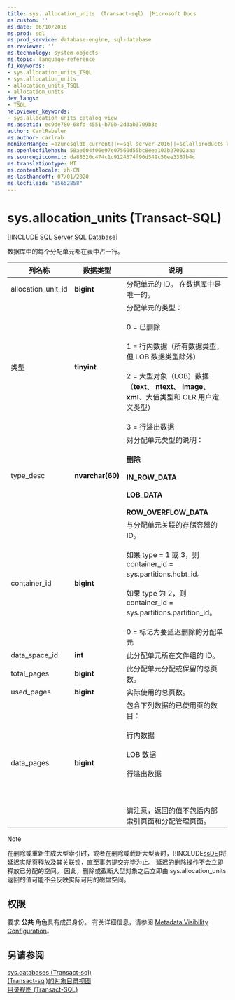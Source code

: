 ```yaml
---
title: sys. allocation_units （Transact-sql） |Microsoft Docs
ms.custom: ''
ms.date: 06/10/2016
ms.prod: sql
ms.prod_service: database-engine, sql-database
ms.reviewer: ''
ms.technology: system-objects
ms.topic: language-reference
f1_keywords:
- sys.allocation_units_TSQL
- sys.allocation_units
- allocation_units_TSQL
- allocation_units
dev_langs:
- TSQL
helpviewer_keywords:
- sys.allocation_units catalog view
ms.assetid: ec9de780-68fd-4551-b70b-2d3ab3709b3e
author: CarlRabeler
ms.author: carlrab
monikerRange: =azuresqldb-current||>=sql-server-2016||=sqlallproducts-allversions||>=sql-server-linux-2017||=azuresqldb-mi-current
ms.openlocfilehash: 58ae604f06e97e07560d55bc8eea103b27002aaa
ms.sourcegitcommit: da88320c474c1c9124574f90d549c50ee3387b4c
ms.translationtype: MT
ms.contentlocale: zh-CN
ms.lasthandoff: 07/01/2020
ms.locfileid: "85652858"
---
```

# <a name="sysallocation_units-transact-sql"></a>sys.allocation_units (Transact-SQL)
[!INCLUDE [SQL Server SQL Database](../../includes/applies-to-version/sql-asdb.md)]

  数据库中的每个分配单元都在表中占一行。  
  
|列名称|数据类型|说明|  
|-----------------|---------------|-----------------|  
|allocation_unit_id|**bigint**|分配单元的 ID。 在数据库中是唯一的。|  
|类型|**tinyint**|分配单元的类型：<br /><br /> 0 = 已删除<br /><br /> 1 = 行内数据（所有数据类型，但 LOB 数据类型除外）<br /><br /> 2 = 大型对象（LOB）数据（**text**、 **ntext**、 **image**、 **xml**、大值类型和 CLR 用户定义类型）<br /><br /> 3 = 行溢出数据|  
|type_desc|**nvarchar(60)**|对分配单元类型的说明：<br /><br /> **删除**<br /><br /> **IN_ROW_DATA**<br /><br /> **LOB_DATA**<br /><br /> **ROW_OVERFLOW_DATA**|  
|container_id|**bigint**|与分配单元关联的存储容器的 ID。<br /><br /> 如果 type = 1 或 3，则 container_id = sys.partitions.hobt_id。<br /><br /> 如果 type 为 2，则 container_id = sys.partitions.partition_id。<br /><br /> 0 = 标记为要延迟删除的分配单元|  
|data_space_id|**int**|此分配单元所在文件组的 ID。|  
|total_pages|**bigint**|此分配单元分配或保留的总页数。|  
|used_pages|**bigint**|实际使用的总页数。|  
|data_pages|**bigint**|包含下列数据的已使用页的数目：<br /><br /> 行内数据<br /><br /> LOB 数据<br /><br /> 行溢出数据<br /><br /> <br /><br /> 请注意，返回的值不包括内部索引页面和分配管理页面。|  
  
> [!NOTE]  
>  在删除或重新生成大型索引时，或者在删除或截断大型表时，[!INCLUDE[ssDE](../../includes/ssde-md.md)]将延迟实际页释放及其关联锁，直至事务提交完毕为止。 延迟的删除操作不会立即释放已分配的空间。 因此，删除或截断大型对象之后立即由 sys.allocation_units 返回的值可能不会反映实际可用的磁盘空间。  
  
## <a name="permissions"></a>权限  
 要求 **公共** 角色具有成员身份。 有关详细信息，请参阅 [Metadata Visibility Configuration](../../relational-databases/security/metadata-visibility-configuration.md)。  
  
## <a name="see-also"></a>另请参阅  
 [sys.databases &#40;Transact-sql&#41;](../../relational-databases/system-catalog-views/sys-partitions-transact-sql.md)   
 [&#40;Transact-sql&#41;的对象目录视图](../../relational-databases/system-catalog-views/object-catalog-views-transact-sql.md)   
 [目录视图 (Transact-SQL)](../../relational-databases/system-catalog-views/catalog-views-transact-sql.md)  
  
  
